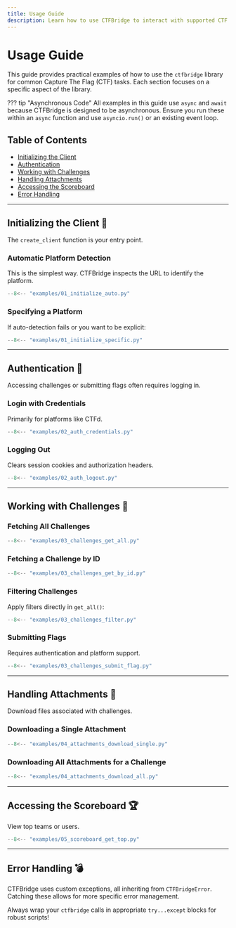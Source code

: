 ```yaml
---
title: Usage Guide
description: Learn how to use CTFBridge to interact with supported CTF platforms. Covers setup, logging in, listing challenges, submitting flags, and more.
---
```


# Usage Guide

This guide provides practical examples of how to use the `ctfbridge` library for common Capture The Flag (CTF) tasks. Each section focuses on a specific aspect of the library.

<!-- prettier-ignore-start -->
??? tip "Asynchronous Code"
    All examples in this guide use `async` and `await` because CTFBridge is designed to be asynchronous. Ensure you run these within an `async` function and use `asyncio.run()` or an existing event loop.
<!-- prettier-ignore-end -->

<h2 class="no-toc">Table of Contents</h2>

- [Initializing the Client](#initializing-the-client)
- [Authentication](#authentication)
- [Working with Challenges](#working-with-challenges)
- [Handling Attachments](#handling-attachments)
- [Accessing the Scoreboard](#accessing-the-scoreboard)
- [Error Handling](#error-handling)

---

## Initializing the Client 🚀

The `create_client` function is your entry point.

### Automatic Platform Detection

This is the simplest way. CTFBridge inspects the URL to identify the platform.

```python
--8<-- "examples/01_initialize_auto.py"
```

### Specifying a Platform

If auto-detection fails or you want to be explicit:

```python
--8<-- "examples/01_initialize_specific.py"
```

---

## Authentication 🔑

Accessing challenges or submitting flags often requires logging in.

### Login with Credentials

Primarily for platforms like CTFd.

```python
--8<-- "examples/02_auth_credentials.py"
```

### Logging Out

Clears session cookies and authorization headers.

```python
--8<-- "examples/02_auth_logout.py"
```

---

## Working with Challenges 🧩

### Fetching All Challenges

```python
--8<-- "examples/03_challenges_get_all.py"
```

### Fetching a Challenge by ID

```python
--8<-- "examples/03_challenges_get_by_id.py"
```

### Filtering Challenges

Apply filters directly in `get_all()`:

```python
--8<-- "examples/03_challenges_filter.py"
```

### Submitting Flags

Requires authentication and platform support.

```python
--8<-- "examples/03_challenges_submit_flag.py"
```

---

## Handling Attachments 📂

Download files associated with challenges.

### Downloading a Single Attachment

```python
--8<-- "examples/04_attachments_download_single.py"
```

### Downloading All Attachments for a Challenge

```python
--8<-- "examples/04_attachments_download_all.py"
```

---

## Accessing the Scoreboard 🏆

View top teams or users.

```python
--8<-- "examples/05_scoreboard_get_top.py"
```

---

## Error Handling 💣

CTFBridge uses custom exceptions, all inheriting from `CTFBridgeError`. Catching these allows for more specific error management.

Always wrap your `ctfbridge` calls in appropriate `try...except` blocks for robust scripts\!
